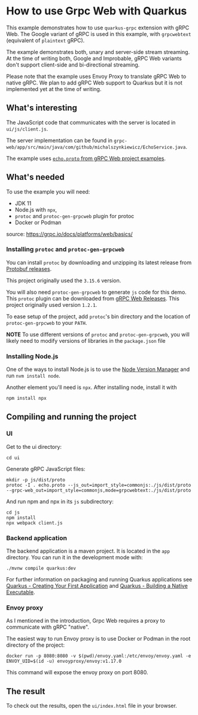 # How to use Grpc Web with Quarkus

This example demonstrates how to use `quarkus-grpc` extension with gRPC Web.
The Google variant of gRPC is used in this example, with `grpcwebtext` (equivalent of `plaintext` gRPC).

The example demonstrates both, unary and server-side stream streaming.
At the time of writing both, Google and Improbable, gRPC Web variants don't support client-side and bi-directional streaming.

Please note that the example uses Envoy Proxy to translate gRPC Web to native gRPC. We plan to add gRPC Web support to Quarkus but it is not implemented yet at the time of writing.

## What's interesting
The JavaScript code that communicates with the server is located in `ui/js/client.js`.

The server implementation can be found in `grpc-web/app/src/main/java/com/github/michalszynkiewicz/EchoService.java`.

The example uses [`echo.proto` from gRPC Web project examples](https://github.com/grpc/grpc-web/blob/1.2.1/net/grpc/gateway/examples/echo/echo.proto). 

## What's needed

To use the example you will need:
- JDK 11
- Node.js with `npx`,
- `protoc` and `protoc-gen-grpcweb` plugin for protoc
- Docker or Podman

source: https://grpc.io/docs/platforms/web/basics/

### Installing `protoc` and `protoc-gen-grpcweb`
You can install `protoc` by downloading and unzipping its latest release from [Protobuf releases](https://github.com/protocolbuffers/protobuf/releases/).

This project originally used the `3.15.6` version.

You will also need `protoc-gen-grpcweb` to generate `js` code for this demo. This `protoc` plugin can be downloaded from [gRPC Web Releases](https://github.com/grpc/grpc-web/releases). This project originally used version `1.2.1`.

To ease setup of the project, add `protoc`'s  bin directory and the location of `protoc-gen-grpcweb` to your `PATH`.

**NOTE** To use different versions of `protoc` and `protoc-gen-grpcweb`, you will likely need to modify versions
of libraries in the `package.json` file

### Installing Node.js
One of the ways to install Node.js is to use the [Node Version Manager](https://github.com/nvm-sh/nvm) and run `nvm install node`.

Another element you'll need is `npx`. After installing node, install it with

```
npm install npx
```

## Compiling and running the project

### UI
Get to the ui directory:
```
cd ui
```

Generate gRPC JavaScript files:
```
mkdir -p js/dist/proto
protoc -I . echo.proto --js_out=import_style=commonjs:./js/dist/proto --grpc-web_out=import_style=commonjs,mode=grpcwebtext:./js/dist/proto
```

And run npm and npx in its `js` subdirectory:

```
cd js
npm install
npx webpack client.js
```

### Backend application
The backend application is a maven project. It is located in the `app` directory.
You can run it in the development mode with:
```
./mvnw compile quarkus:dev
```

For further information on packaging and running Quarkus applications see
[Quarkus - Creating Your First Application](https://quarkus.io/guides/getting-started#packaging-and-run-the-application) and [Quarkus - Building a Native Executable](https://quarkus.io/guides/building-native-image).

### Envoy proxy
As I mentioned in the introduction, Grpc Web requires a proxy to communicate with gRPC "native".

The easiest way to run Envoy proxy is to use Docker or Podman in the root directory of the project:
```
docker run -p 8080:8080 -v $(pwd)/envoy.yaml:/etc/envoy/envoy.yaml -e ENVOY_UID=$(id -u) envoyproxy/envoy:v1.17.0
```

This command will expose the envoy proxy on port 8080.

## The result
To check out the results, open the `ui/index.html` file in your browser.

